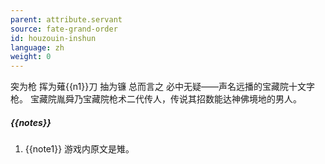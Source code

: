 ```yaml
---
parent: attribute.servant
source: fate-grand-order
id: houzouin-inshun
language: zh
weight: 0
---
```


突为枪 挥为薙{{n1}}刀 抽为镰 总而言之 必中无疑——声名远播的宝藏院十文字枪。
宝藏院胤舜乃宝藏院枪术二代传人，传说其招数能达神佛境地的男人。

##### {{notes}}

1. {{note1}} 游戏内原文是雉。
